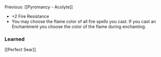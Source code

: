 Previous: [[Pyromancy - Acolyte]]
- +2 Fire Resistance
- You may choose the flame color of all fire spells you cast. If you cast an Enchantment you choose the color of the flame during enchanting.

### Learned
[[Perfect Sear]]
